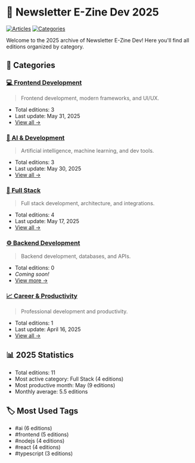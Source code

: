 # 📅 Newsletter E-Zine Dev 2025

[![Articles](https://img.shields.io/badge/articles-11-blue.svg)](#)
[![Categories](https://img.shields.io/badge/categories-5-green.svg)](#)

Welcome to the 2025 archive of Newsletter E-Zine Dev! Here you'll find all editions organized by category.

## 📂 Categories

### [💻 Frontend Development](frontend/)
> Frontend development, modern frameworks, and UI/UX.
- Total editions: 3
- Last update: May 31, 2025
- [View all →](frontend/)

### [🤖 AI & Development](ai-dev/)
> Artificial intelligence, machine learning, and dev tools.
- Total editions: 3
- Last update: May 30, 2025
- [View all →](ai-dev/)

### [🔄 Full Stack](full-stack/)
> Full stack development, architecture, and integrations.
- Total editions: 4
- Last update: May 17, 2025
- [View all →](full-stack/)

### [⚙️ Backend Development](backend/)
> Backend development, databases, and APIs.
- Total editions: 0
- _Coming soon!_
- [View more →](backend/)

### [📈 Career & Productivity](career-prod/)
> Professional development and productivity.
- Total editions: 1
- Last update: April 16, 2025
- [View all →](career-prod/)

## 📊 2025 Statistics

- Total editions: 11
- Most active category: Full Stack (4 editions)
- Most productive month: May (9 editions)
- Monthly average: 5.5 editions

## 🏷️ Most Used Tags

- #ai (6 editions)
- #frontend (5 editions)
- #nodejs (4 editions)
- #react (4 editions)
- #typescript (3 editions)
